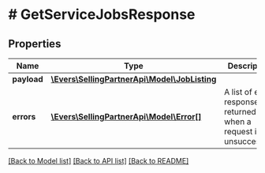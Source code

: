 # # GetServiceJobsResponse

## Properties

Name | Type | Description | Notes
------------ | ------------- | ------------- | -------------
**payload** | [**\Evers\SellingPartnerApi\Model\JobListing**](JobListing.md) |  | [optional]
**errors** | [**\Evers\SellingPartnerApi\Model\Error[]**](Error.md) | A list of error responses returned when a request is unsuccessful. | [optional]

[[Back to Model list]](../../README.md#models) [[Back to API list]](../../README.md#endpoints) [[Back to README]](../../README.md)
